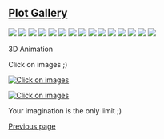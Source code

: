 ## [Plot Gallery](PLOT_GALLERY.md)

<img src="https://github.com/Nelson-numerical-software/nelson-website/raw/master/images/gallery/butterfly.png">
<img src="https://github.com/Nelson-numerical-software/nelson-website/raw/master/images/gallery/france.png">
<img src="https://github.com/Nelson-numerical-software/nelson-website/raw/master/images/gallery/baboon_rot90.png">
<img src="https://github.com/Nelson-numerical-software/nelson-website/raw/master/images/gallery/bench_plot.png">
<img src="https://github.com/Nelson-numerical-software/nelson-website/raw/master/images/gallery/christmas.png">
<img src="https://github.com/Nelson-numerical-software/nelson-website/raw/master/images/gallery/colormap.png">
<img src="https://github.com/Nelson-numerical-software/nelson-website/raw/master/images/gallery/spy_demo.png">
<img src="https://github.com/Nelson-numerical-software/nelson-website/blob/master/images/gallery/heart.png">
<img src="https://github.com/Nelson-numerical-software/nelson-website/raw/master/images/gallery/surf2.png">
<img src="https://github.com/Nelson-numerical-software/nelson-website/raw/master/images/gallery/cylinder.png">
<img src="https://github.com/Nelson-numerical-software/nelson-website/raw/master/images/gallery/cylinder2.png">
<img src="https://github.com/Nelson-numerical-software/nelson-website/raw/master/images/gallery/tubeplot.png">
<img src="https://github.com/Nelson-numerical-software/nelson-website/raw/master/images/gallery/plot3.png">
<img src="https://github.com/Nelson-numerical-software/nelson-website/raw/master/images/gallery/quiver.png">
<img src="https://github.com/Nelson-numerical-software/nelson-website/raw/master/images/gallery/sphere.png">

3D Animation

Click on images ;)

[![Click on images](https://i3.ytimg.com/vi/ziM-DlD3LOg/maxresdefault.jpg)](https://www.youtube.com/watch?v=ziM-DlD3LOg)

[![Click on images](https://i3.ytimg.com/vi/2WsfzBBxV4U/maxresdefault.jpg)](https://www.youtube.com/watch?v=2WsfzBBxV4U)

Your imagination is the only limit ;)

[Previous page](PLOTS.md)
